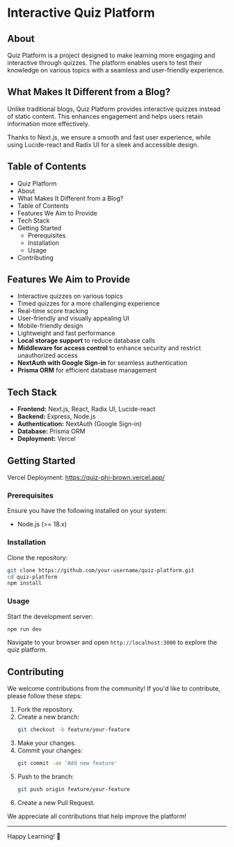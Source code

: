 # Interactive Quiz Platform

## About
Quiz Platform is a project designed to make learning more engaging and interactive through quizzes. The platform enables users to test their knowledge on various topics with a seamless and user-friendly experience.

## What Makes It Different from a Blog?
Unlike traditional blogs, Quiz Platform provides interactive quizzes instead of static content. This enhances engagement and helps users retain information more effectively.

Thanks to Next.js, we ensure a smooth and fast user experience, while using Lucide-react and Radix UI for a sleek and accessible design.

## Table of Contents
- Quiz Platform
- About
- What Makes It Different from a Blog?
- Table of Contents
- Features We Aim to Provide
- Tech Stack
- Getting Started
  - Prerequisites
  - Installation
  - Usage
- Contributing

## Features We Aim to Provide
- Interactive quizzes on various topics
- Timed quizzes for a more challenging experience
- Real-time score tracking
- User-friendly and visually appealing UI
- Mobile-friendly design
- Lightweight and fast performance
- **Local storage support** to reduce database calls
- **Middleware for access control** to enhance security and restrict unauthorized access
- **NextAuth with Google Sign-in** for seamless authentication
- **Prisma ORM** for efficient database management

## Tech Stack
- **Frontend:** Next.js, React, Radix UI, Lucide-react
- **Backend:** Express, Node.js
- **Authentication:** NextAuth (Google Sign-in)
- **Database:** Prisma ORM
- **Deployment:** Vercel

## Getting Started
Vercel Deployment: https://quiz-phi-brown.vercel.app/
### Prerequisites
Ensure you have the following installed on your system:
- Node.js (>= 18.x)

### Installation
Clone the repository:
```sh
git clone https://github.com/your-username/quiz-platform.git
cd quiz-platform
npm install
```

### Usage
Start the development server:
```sh
npm run dev
```
Navigate to your browser and open `http://localhost:3000` to explore the quiz platform.

## Contributing
We welcome contributions from the community! If you'd like to contribute, please follow these steps:

1. Fork the repository.
2. Create a new branch:
   ```sh
   git checkout -b feature/your-feature
   ```
3. Make your changes.
4. Commit your changes:
   ```sh
   git commit -am 'Add new feature'
   ```
5. Push to the branch:
   ```sh
   git push origin feature/your-feature
   ```
6. Create a new Pull Request.

We appreciate all contributions that help improve the platform!

---
Happy Learning! 🚀
